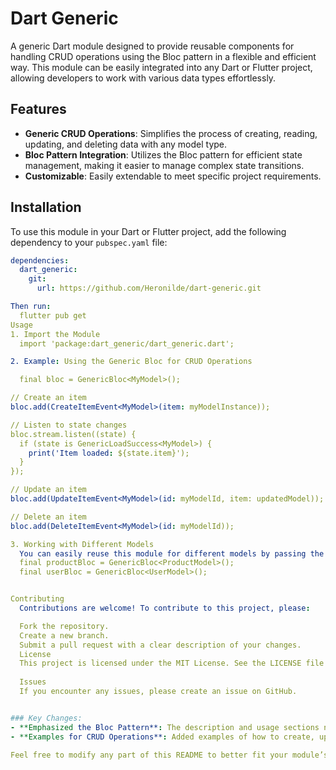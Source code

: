 # Dart Generic

A generic Dart module designed to provide reusable components for handling CRUD operations using the Bloc pattern in a flexible and efficient way. This module can be easily integrated into any Dart or Flutter project, allowing developers to work with various data types effortlessly.

## Features
- **Generic CRUD Operations**: Simplifies the process of creating, reading, updating, and deleting data with any model type.
- **Bloc Pattern Integration**: Utilizes the Bloc pattern for efficient state management, making it easier to manage complex state transitions.
- **Customizable**: Easily extendable to meet specific project requirements.

## Installation

To use this module in your Dart or Flutter project, add the following dependency to your `pubspec.yaml` file:

```yaml
dependencies:
  dart_generic:
    git:
      url: https://github.com/Heronilde/dart-generic.git

Then run:
  flutter pub get
Usage
1. Import the Module
  import 'package:dart_generic/dart_generic.dart';

2. Example: Using the Generic Bloc for CRUD Operations

  final bloc = GenericBloc<MyModel>();

// Create an item
bloc.add(CreateItemEvent<MyModel>(item: myModelInstance));

// Listen to state changes
bloc.stream.listen((state) {
  if (state is GenericLoadSuccess<MyModel>) {
    print('Item loaded: ${state.item}');
  }
});

// Update an item
bloc.add(UpdateItemEvent<MyModel>(id: myModelId, item: updatedModel));

// Delete an item
bloc.add(DeleteItemEvent<MyModel>(id: myModelId));

3. Working with Different Models
  You can easily reuse this module for different models by passing the appropriate type parameter:
  final productBloc = GenericBloc<ProductModel>();
  final userBloc = GenericBloc<UserModel>();


Contributing
  Contributions are welcome! To contribute to this project, please:

  Fork the repository.
  Create a new branch.
  Submit a pull request with a clear description of your changes.
  License
  This project is licensed under the MIT License. See the LICENSE file for more details.
  
  Issues
  If you encounter any issues, please create an issue on GitHub.


### Key Changes:
- **Emphasized the Bloc Pattern**: The description and usage sections now highlight the integration with the Bloc pattern, making it clear to potential users how they can manage state effectively.
- **Examples for CRUD Operations**: Added examples of how to create, update, and delete items using the Bloc.

Feel free to modify any part of this README to better fit your module’s specific features and functionality!



